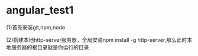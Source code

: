 # angular_test1

(1)首先安装git,npm,node

(2)搭建本地http-server服务器，全局安装npm install -g http-server,那么此时本地服务器的根目录就是你运行的目录
